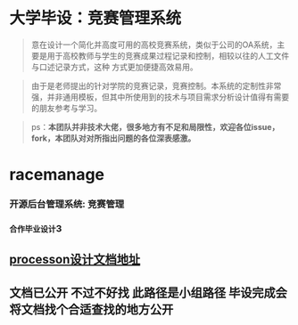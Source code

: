 大学毕设：竞赛管理系统
==========
>意在设计一个简化并高度可用的高校竞赛系统，类似于公司的OA系统，主要是用于高校教师与学生的竞赛成果过程记录和控制，相较以往的人工文件与口述记录方式，这种
>方式更加便捷高效易用。

>由于是老师提出的针对学院的竞赛记录，竞赛控制。本系统的定制性非常强，并非通用模板，但其中所使用到的技术与项目需求分析设计值得有需要的朋友参考与学习。

>ps：__本团队并非技术大佬，很多地方有不足和局限性，欢迎各位issue，fork，本团队对对所指出问题的各位深表感激。__


# racemanage
### 开源后台管理系统: 竞赛管理
### `合作毕业设计`3
## [processon设计文档地址](https://www.processon.com/myteams/5a66ce62e4b05a8ff314c329)
## 文档已公开 不过不好找 此路径是小组路径 毕设完成会将文档找个合适查找的地方公开